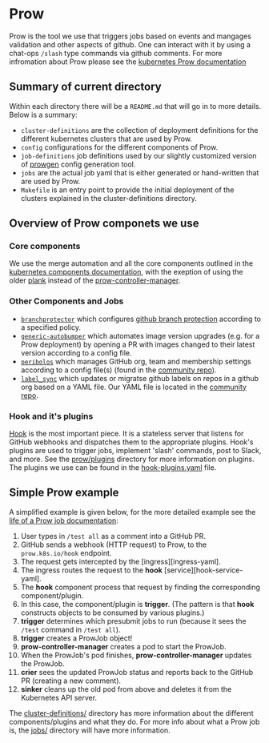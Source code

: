 # Prow

Prow is the tool we use that triggers jobs based on events and mangages validation and other aspects of github. One can interact with it by using a chat-ops `/slash` type commands via github comments. For more infromation about Prow please see the [kubernetes Prow documentation](https://github.com/kubernetes/test-infra/tree/master/prow)

## Summary of current directory

Within each directory there will be a `README.md` that will go in to more details. Below is a summary:

- `cluster-definitions` are the collection of deployment definitions for the different kubernetes clusters that are used by Prow.
- `config` configurations for the different components of Prow.
- `job-definitions` job definitions used by our slightly customized version of [prowgen](https://github.com/istio/test-infra/tree/master/tools/prowgen) config generation tool.
- `jobs` are the actual job yaml that is either generated or hand-written that are used by Prow.
- `Makefile` is an entry point to provide the initial deployment of the clusters explained in the cluster-definitions directory.

## Overview of Prow componets we use

### Core components

We use the merge automation and all the core components outlined in the [kubernetes components documentation](https://github.com/kubernetes/test-infra/blob/master/prow/cmd/README.md#core-components), with the exeption of using the older [plank](https://github.com/kubernetes/test-infra/tree/master/prow/plank) instead of the [prow-controller-manager](https://github.com/kubernetes/test-infra/blob/master/prow/cmd/prow-controller-manager).

### Other Components and Jobs

- [`branchprotector`](https://github.com/kubernetes/test-infra/blob/master/prow/cmd/branchprotector) which configures [github branch protection](https://help.github.com/articles/about-protected-branches/) according to a specified policy.
- [`generic-autobumper`](https://github.com/kubernetes/test-infra/blob/master/prow/cmd/generic-autobumper) which automates image version upgrades (e.g. for a Prow deployment) by opening a PR with images changed to their latest version according to a config file.
- [`peribolos`](https://github.com/kubernetes/test-infra/blob/master/prow/cmd/peribolos) which manages GitHub org, team and membership settings according to a config file(s) (found in the [community repo](https://github.com/knative/community/tree/main/peribolos)).
- [`label_sync`](https://github.com/kubernetes/test-infra/tree/master/label_sync) which updates or migratse github labels on repos in a github org based on a YAML file. Our YAML file is located in the [community repo](https://github.com/knative/community/tree/main/label_sync).

### Hook and it's plugins

[Hook](https://github.com/kubernetes/test-infra/blob/master/prow/cmd/hook) is the most important piece. It is a stateless server that listens for GitHub webhooks and dispatches them to the appropriate plugins. Hook's plugins are used to trigger jobs, implement 'slash' commands, post to Slack, and more. See the [prow/plugins](https://github.com/kubernetes/test-infra/blob/master/prow/plugins) directory for more information on plugins.
The plugins we use can be found in the [hook-plugins.yaml](config/hook-plugins.yaml) file.

## Simple Prow example

A simplified example is given below, for the more detailed example see the [life of a Prow job documentation](https://github.com/kubernetes/test-infra/blob/master/prow/life_of_a_prow_job.md):

1. User types in `/test all` as a comment into a GitHub PR.
1. GitHub sends a webhook (HTTP request) to Prow, to the `prow.k8s.io/hook` endpoint.
1. The request gets intercepted by the [ingress][ingress-yaml].
1. The ingress routes the request to the **hook** [service][hook-service-yaml].
1. The **hook** component process that request by finding the corresponding component/plugin.
1. In this case, the component/plugin is **trigger**. (The pattern is that **hook** constructs objects to be consumed by various plugins.)
1. **trigger** determines which presubmit jobs to run (because it sees the `/test` command in `/test all`).
1. **trigger** creates a ProwJob object!
1. **prow-controller-manager** creates a pod to start the ProwJob.
1. When the ProwJob's pod finishes, **prow-controller-manager** updates the ProwJob.
1. **crier** sees the updated ProwJob status and reports back to the GitHub PR (creating a new comment).
1. **sinker** cleans up the old pod from above and deletes it from the Kubernetes API server.

The [cluster-definitions/](cluster-definitions/) directory has more information about the different components/plugins and what they do. For more info about what a Prow job is, the [jobs/](jobs/) directory will have more information.
